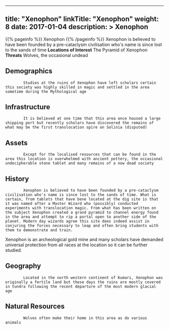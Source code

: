 
---
title: "Xenophon"
linkTitle: "Xenophon"
weight: 8
date: 2017-01-04
description: >
 Xenophon
---

{{% pageinfo %}}
Xenophon
{{% /pageinfo %}}
Xenophon is believed to have been founded by a pre-cataclysm civilisation who's name is since lost to the sands of time  **Locations of Interest**  The Pyramid of Xenophon  **Threats**  Wolves, the occasional undead

## Demographics


            Studies at the ruins of Xenophon have left scholars certain this society was highly skilled in magic and settled in the area sometime during the Mythological age
              
                      
                       
                
                    

## Infrastructure


            It is believed at one time that this area once housed a large shipping port but recently scholars have discovered the remains of what may be the first translocation spire on Solinia (disputed)
                       
                    

## Assets


            Except for the localised resources that can be found in the area this location is overwhelmed with ancient pottery, the occasional undecipherable stone tablet and many remains of a now dead society
         
               

                    

## History


            Xenophon is believed to have been founded by a pre-cataclysm civilisation who's name is since lost to the sands of time. What is certain, from tablets that have bene located at the dig site is that it was named after a Master Wizard who (possibly) conducted experiments with translocation magic. From what has been written on the subject Xenophon created a grand pyramid to channel energy found in the area and attempt to rip a portal open to another side of the planet. Modern day wizards agree this site does indeed assist in conjuring the forces necessary to leap and often bring students with them to demonstrate and train.

Xenophon is an archeological gold mine and many scholars have demanded universal protection from all races at the location so it can be further studied.
                                    

## Geography


            Located in the north western continent of Kumari, Xenophon was originally a fertile land but these days the ruins are mostly covered in tundra following the recent departure of the most modern glacial age
                            

## Natural Resources


            Wolves often make their home in this area as do various animals

